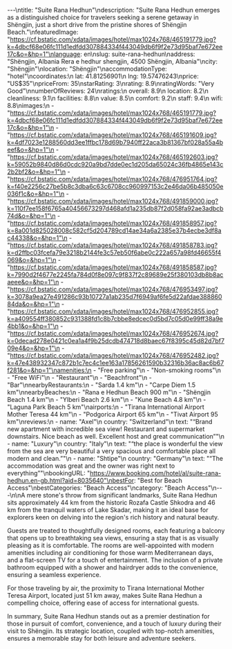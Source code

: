 ---\ntitle: "Suite Rana Hedhun"\ndescription: "Suite Rana Hedhun emerges as a distinguished choice for travelers seeking a serene getaway in Shëngjin, just a short drive from the pristine shores of Shëngjin Beach."\nfeaturedImage: "https://cf.bstatic.com/xdata/images/hotel/max1024x768/465191779.jpg?k=4dbcf68e06fc111d1edfdd307884334f443049db6f9f2e73d95baf7e672ee17c&o=&hp=1"\nlanguage: en\nslug: suite-rana-hedhun\naddress: "Shëngjin, Albania Rera e hedhur shengjin, 4500 Shëngjin, Albania"\ncity: "Shëngjin"\nlocation: "Shëngjin"\naccommodationType: "hotel"\ncoordinates:\n  lat: 41.81256901\n  lng: 19.57476243\nprice: "US$35"\npriceFrom: 35\nstarRating: 3\nrating: 8.9\nratingWords: "Very Good"\nnumberOfReviews: 24\nratings:\n  overall: 8.9\n  location: 8.2\n  cleanliness: 9.1\n  facilities: 8.8\n  value: 8.5\n  comfort: 9.2\n  staff: 9.4\n  wifi: 8.8\nimages:\n  - "https://cf.bstatic.com/xdata/images/hotel/max1024x768/465191779.jpg?k=4dbcf68e06fc111d1edfdd307884334f443049db6f9f2e73d95baf7e672ee17c&o=&hp=1"\n  - "https://cf.bstatic.com/xdata/images/hotel/max1024x768/465191609.jpg?k=4df7023e1288560dd3ee1ffbc178d69b7940ff22aca3b81367bf028a55a4beef&o=&hp=1"\n  - "https://cf.bstatic.com/xdata/images/hotel/max1024x768/465192603.jpg?k=59052b9840d86d0cdc920a9bd7dde0ec1d205da65024c36fb4865e143c2b2bf2&o=&hp=1"\n  - "https://cf.bstatic.com/xdata/images/hotel/max1024x768/476951764.jpg?k=f40e2256c27be5b8c3dba6c63c6708cc960997153c2e46da06b485050e036f1c&o=&hp=1"\n  - "https://cf.bstatic.com/xdata/images/hotel/max1024x768/491859000.jpg?k=110f7ee158f6765a40456673297d468afd1a235db87f2d058fa92ae3adbcb74d&o=&hp=1"\n  - "https://cf.bstatic.com/xdata/images/hotel/max1024x768/491858957.jpg?k=8a001d825028008c582cf5d204789cd14ae34a6a2385e37b4ecbe3df8ac44338&o=&hp=1"\n  - "https://cf.bstatic.com/xdata/images/hotel/max1024x768/491858783.jpg?k=d2ffbc03fcefa79e3218b2144fe3c57eb50f6abe0c222a657a98fd46655f4069&o=&hp=1"\n  - "https://cf.bstatic.com/xdata/images/hotel/max1024x768/491858587.jpg?k=7990d2f4677e2245fa784d0f8e097c9f837f2c89689e25f380103db8b8acaeee&o=&hp=1"\n  - "https://cf.bstatic.com/xdata/images/hotel/max1024x768/476953497.jpg?k=3078a9ea27e491286c93b10727a1ab235d7f6949af6fe5d22afdae38886084da&o=&hp=1"\n  - "https://cf.bstatic.com/xdata/images/hotel/max1024x768/476952855.jpg?k=a409554ff380852c931388fd1c8b7cbbe8edcec0d5bd7c05d0e99ff38a9e4bb1&o=&hp=1"\n  - "https://cf.bstatic.com/xdata/images/hotel/max1024x768/476952674.jpg?k=0decad278e0421c0ea1a4f9b25dcdb474718d8baec67f8395c45d82d7bf709e4&o=&hp=1"\n  - "https://cf.bstatic.com/xdata/images/hotel/max1024x768/476952482.jpg?k=47e438932347c872b1c7ec4c1ee163a17856261590b32316b36ac8ac6b67f281&o=&hp=1"\namenities:\n  - "Free parking"\n  - "Non-smoking rooms"\n  - "Free WiFi"\n  - "Restaurant"\n  - "Beachfront"\n  - "Bar"\nnearbyRestaurants:\n  - "Sarda 1.4 km"\n  - "Carpe Diem 1.5 km"\nnearbyBeaches:\n  - "Rana e Hedhun Beach 900 m"\n  - "Shëngjin Beach 1.4 km"\n  - "Ylberi Beach 2.6 km"\n  - "Kune Beach 4.8 km"\n  - "Laguna Park Beach 5 km"\nairports:\n  - "Tirana International Airport Mother Teresa 44 km"\n  - "Podgorica Airport 65 km"\n  - "Tivat Airport 95 km"\nreviews:\n  - name: "Axel"\n    country: "Switzerland"\n    text: "“Brand new apartment with incredible sea view! Restaurant and supermarket downstairs. Nice beach as well. Excellent host and great communication”"\n  - name: "Luxury"\n    country: "Italy"\n    text: "“the place is wonderful the view from the sea are very beautiful a very spacious and comfortable place all modern and clean.”"\n  - name: "Shtipe"\n    country: "Germany"\n    text: "“The accommodation was great and the owner was right next to everything”"\nbookingURL: "https://www.booking.com/hotel/al/suite-rana-hedhun.en-gb.html?aid=8035640"\nbestFor: "Best for Beach Access"\nbestCategories: "Beach Access"\ncategory: "Beach Access"\n---\n\nA mere stone's throw from significant landmarks, Suite Rana Hedhun sits approximately 44 km from the historic Rozafa Castle Shkodra and 46 km from the tranquil waters of Lake Skadar, making it an ideal base for explorers keen on delving into the region's rich history and natural beauty.

Guests are treated to thoughtfully designed rooms, each featuring a balcony that opens up to breathtaking sea views, ensuring a stay that is as visually pleasing as it is comfortable. The rooms are well-appointed with modern amenities including air conditioning for those warm Mediterranean days, and a flat-screen TV for a touch of entertainment. The inclusion of a private bathroom equipped with a shower and hairdryer adds to the convenience, ensuring a seamless experience.

For those traveling by air, the proximity to Tirana International Mother Teresa Airport, located just 51 km away, makes Suite Rana Hedhun a compelling choice, offering ease of access for international guests.

In summary, Suite Rana Hedhun stands out as a premier destination for those in pursuit of comfort, convenience, and a touch of luxury during their visit to Shëngjin. Its strategic location, coupled with top-notch amenities, ensures a memorable stay for both leisure and adventure seekers.